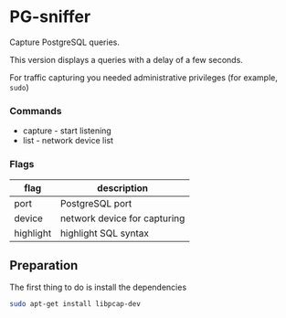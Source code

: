# PG-sniffer

Capture PostgreSQL queries.

This version displays a queries with a delay of a few seconds.

For traffic capturing you needed administrative privileges (for example, `sudo`)

### Commands
* capture - start listening
* list - network device list

### Flags
| flag      | description                  |
|-----------|------------------------------|
| port      | PostgreSQL port              |
| device    | network device for capturing |
| highlight | highlight SQL syntax         |


## Preparation
The first thing to do is install the dependencies

```bash
sudo apt-get install libpcap-dev
```